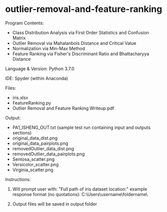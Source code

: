 # outlier-removal-and-feature-ranking
Program Contents:
- Class Distribution Analysis via First Order Statistics and Confusion Matrix
- Outlier Removal via Mahalanbois Distance and Critical Value
- Normalization via Min-Max Method
- Feature Ranking via Fisher's Discriminant Ratio and Bhattacharyya Distance

Language & Version: Python 3.7.0

IDE: Spyder (within Anaconda)

Files:

- iris.xlsx 
- FeatureRanking.py
- Outlier Removal and Feature Ranking Writeup.pdf


Output:

- PA1_ISHENG_OUT.txt (sample test run containing input and outputs sections)
- original_data_dist.png
- original_data_pairplots.png
- removedOutlier_data_dist.png
- removedOutlier_data_pairplots.png
- Sentosa_scatter.png
- Versicolor_scatter.png
- Virginia_scatter.png
  

Instructions:

1. Will prompt user with: "Full path of iris dataset location:"
	example response format (no quotations): C:\Users\username\foldername\
  
2. Output files will be saved in output folder
